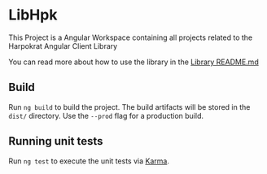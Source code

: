 # LibHpk

This Project is a Angular Workspace containing all projects related to the Harpokrat Angular Client Library

You can read more about how to use the library in the [Library README.md](./src/harpokrat/README.md)

## Build

Run `ng build` to build the project. The build artifacts will be stored in the `dist/` directory. Use the `--prod` flag for a production build.

## Running unit tests

Run `ng test` to execute the unit tests via [Karma](https://karma-runner.github.io).
